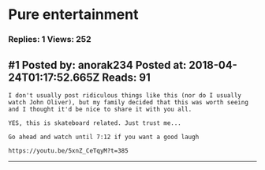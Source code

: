 # Pure entertainment

### Replies: 1 Views: 252

## \#1 Posted by: anorak234 Posted at: 2018-04-24T01:17:52.665Z Reads: 91

```
I don't usually post ridiculous things like this (nor do I usually watch John Oliver), but my family decided that this was worth seeing and I thought it'd be nice to share it with you all.

YES, this is skateboard related. Just trust me...

Go ahead and watch until 7:12 if you want a good laugh

https://youtu.be/5xnZ_CeTqyM?t=385
```

---

